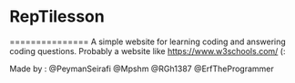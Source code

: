 # RepTilesson
===============
A simple website for learning coding and answering coding questions.
Probably a website like https://www.w3schools.com/ (:

Made by :
@PeymanSeirafi
@Mpshm
@RGh1387
@ErfTheProgrammer
